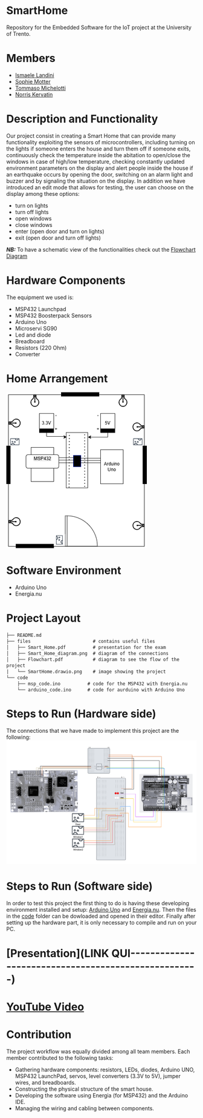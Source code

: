 # SmartHome
Repository for the Embedded Software for the IoT project at the University of Trento.

# Members
- [Ismaele Landini](https://github.com/Ismaele-landini)
- [Sophie Motter](https://github.com/sophiee03)
- [Tommaso Michelotti](https://github.com/Tommo-Tom)
- [Norris Kervatin](https://github.com/kerva17)

# Description and Functionality
Our project consist in creating a Smart Home that can provide many functionality exploiting the sensors of microcontrollers, including turning on the lights if someone enters the house and turn them off if someone exits, continuously check the temperature inside the abitation to open/close the windows in case of high/low temperature, checking constantly updated environment parameters on the display and alert people inside the house if an earthquake occurs by opening the door, switching on an alarm light and buzzer and by signaling the situation on the display. 
In addition we have introduced an edit mode that allows for testing, the user can choose on the display among these options:
- turn on lights
- turn off lights
- open windows
- close windows
- enter (open door and turn on lights)
- exit (open door and turn off lights)

***NB:*** To have a schematic view of the functionalities check out the [Flowchart Diagram](https://github.com/sophiee03/SmartHome/blob/main/files/Flowchart.pdf)

# Hardware Components
The equipment we used is:
- MSP432 Launchpad
- MSP432 Boosterpack Sensors
- Arduino Uno
- Microservi SG90
- Led and diode
- Breadboard
- Resistors (220 Ohm)
- Converter

# Home Arrangement
![home diagram](files/SmartHome.drawio.png)

# Software Environment
- Arduino Uno
- Energia.nu

# Project Layout
```plaintext
├── README.md
├── files                       # contains useful files
│   ├── Smart_Home.pdf          # presentation for the exam
│   ├── Smart_Home_diagram.png  # diagram of the connections
│   ├── Flowchart.pdf           # diagram to see the flow of the project
|   └── SmartHome.drawio.png    # image showing the project
└── code
    ├── msp_code.ino          # code for the MSP432 with Energia.nu
    └── arduino_code.ino      # code for aurduino with Arduino Uno 
```
# Steps to Run (Hardware side)
The connections that we have made to implement this project are the following:
![links diagram](files/Smart_Home_diagram.png)

# Steps to Run (Software side)
In order to test this project the first thing to do is having these developing environment installed and setup: [Arduino Uno](https://www.arduino.cc/en/software/) and [Energia.nu](https://energia.nu/download/).
Then the files in the [code](https://github.com/sophiee03/SmartHome/tree/main/code) folder can be dowloaded and opened in their editor.
Finally after setting up the hardware part, it is only necessary to compile and run on your PC.

# [Presentation](LINK QUI----------------------------------------------------)

# [YouTube Video](https://youtu.be/dTfHrDASOO8)

# Contribution 
The project workflow was equally divided among all team members. Each member contributed to the following tasks:
- Gathering hardware components: resistors, LEDs, diodes, Arduino UNO, MSP432 LaunchPad, servos, level converters (3.3V to 5V), jumper wires, and breadboards.
- Constructing the physical structure of the smart house.
- Developing the software using Energia (for MSP432) and the Arduino IDE.
- Managing the wiring and cabling between components.
